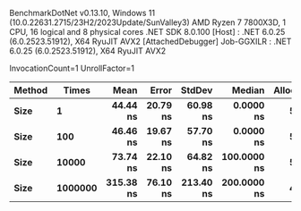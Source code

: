 
BenchmarkDotNet v0.13.10, Windows 11 (10.0.22631.2715/23H2/2023Update/SunValley3)
AMD Ryzen 7 7800X3D, 1 CPU, 16 logical and 8 physical cores
.NET SDK 8.0.100
  [Host]     : .NET 6.0.25 (6.0.2523.51912), X64 RyuJIT AVX2 [AttachedDebugger]
  Job-GGXILR : .NET 6.0.25 (6.0.2523.51912), X64 RyuJIT AVX2

InvocationCount=1  UnrollFactor=1  

 Method | Times   | Mean      | Error    | StdDev    | Median      | Allocated |
------- |-------- |----------:|---------:|----------:|------------:|----------:|
 **Size**   | **1**       |  **44.44 ns** | **20.79 ns** |  **60.98 ns** |   **0.0000 ns** |     **544 B** |
 **Size**   | **100**     |  **46.46 ns** | **19.67 ns** |  **57.70 ns** |   **0.0000 ns** |     **544 B** |
 **Size**   | **10000**   |  **73.74 ns** | **22.10 ns** |  **64.82 ns** | **100.0000 ns** |     **544 B** |
 **Size**   | **1000000** | **315.38 ns** | **76.10 ns** | **213.40 ns** | **200.0000 ns** |     **496 B** |
